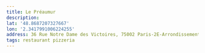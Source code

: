 ```yaml
---
title: Le Préaumur
description: 
lat: '48.8687207327667'
lon: '2.3417991006224255'
address: 36 Rue Notre Dame des Victoires, 75002 Paris-2E-Arrondissement, France
tags: restaurant pizzeria
---
```

